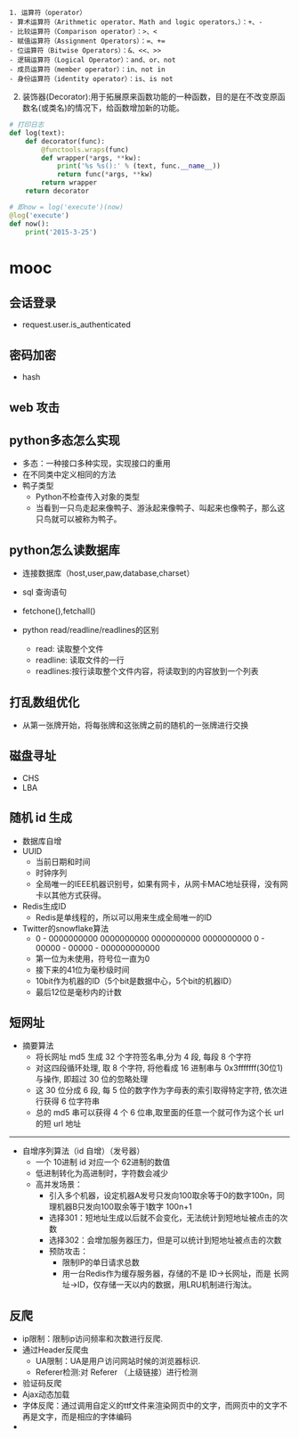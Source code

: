     1. 运算符（operator）
    - 算术运算符（Arithmetic operator、Math and logic operators、）：+、-
    - 比较运算符（Comparison operator）：>、<
    - 赋值运算符（Assignment Operators）：=、+=
    - 位运算符（Bitwise Operators）：&、<<、>>
    - 逻辑运算符（Logical Operator）：and、or、not
    - 成员运算符（member operator）：in、not in
    - 身份运算符（identity operator）：is、is not

2. 装饰器(Decorator):用于拓展原来函数功能的一种函数，目的是在不改变原函数名(或类名)的情况下，给函数增加新的功能。 
```Python
# 打印日志
def log(text):
    def decorator(func):
        @functools.wraps(func)
        def wrapper(*args, **kw):
            print('%s %s():' % (text, func.__name__))
            return func(*args, **kw)
        return wrapper
    return decorator

# 即now = log('execute')(now)
@log('execute')
def now():
    print('2015-3-25')
```


# mooc
## 会话登录
- request.user.is_authenticated

## 密码加密
- hash 
## web 攻击

  

## python多态怎么实现
- 多态：一种接口多种实现，实现接口的重用
- 在不同类中定义相同的方法
- 鸭子类型
    - Python不检查传入对象的类型
    - 当看到一只鸟走起来像鸭子、游泳起来像鸭子、叫起来也像鸭子，那么这只鸟就可以被称为鸭子。




## python怎么读数据库
- 连接数据库（host,user,paw,database,charset）
- sql 查询语句
- fetchone(),fetchall()　　

- python read/readline/readlines的区别
    - read: 读取整个文件
    - readline: 读取文件的一行
    - readlines:按行读取整个文件内容，将读取到的内容放到一个列表    



## 打乱数组优化
 - 从第一张牌开始，将每张牌和这张牌之前的随机的一张牌进行交换


## 磁盘寻址
- CHS
- LBA

## 随机 id 生成
- 数据库自增
- UUID
    - 当前日期和时间
    - 时钟序列
    - 全局唯一的IEEE机器识别号，如果有网卡，从网卡MAC地址获得，没有网卡以其他方式获得。
- Redis生成ID
    - Redis是单线程的，所以可以用来生成全局唯一的ID
-  Twitter的snowflake算法
    - 0 - 0000000000 0000000000 0000000000 0000000000 0 - 00000 - 00000 - 000000000000
    - 第一位为未使用，符号位一直为0
    - 接下来的41位为毫秒级时间
    - 10bit作为机器的ID（5个bit是数据中心，5个bit的机器ID）
    - 最后12位是毫秒内的计数


## 短网址
- 摘要算法
    - 将长网址 md5 生成 32 个字符签名串,分为 4 段, 每段 8 个字符
    - 对这四段循环处理, 取 8 个字符, 将他看成 16 进制串与 0x3fffffff(30位1) 与操作, 即超过 30 位的忽略处理
    - 这 30 位分成 6 段, 每 5 位的数字作为字母表的索引取得特定字符, 依次进行获得 6 位字符串
    - 总的 md5 串可以获得 4 个 6 位串,取里面的任意一个就可作为这个长 url 的短 url 地址
--------
- 自增序列算法（id 自增）（发号器）
    - 一个 10进制 id 对应一个 62进制的数值
    - 低进制转化为高进制时，字符数会减少
    - 高并发场景：
        - 引入多个机器，设定机器A发号只发向100取余等于0的数字100n，同理机器B只发向100取余等于1数字 100n+1
        - 选择301：短地址生成以后就不会变化，无法统计到短地址被点击的次数
        - 选择302：会增加服务器压力，但是可以统计到短地址被点击的次数
        - 预防攻击：
            - 限制IP的单日请求总数
            - 用一台Redis作为缓存服务器，存储的不是 ID->长网址，而是 长网址->ID，仅存储一天以内的数据，用LRU机制进行淘汰。


## 反爬
- ip限制：限制ip访问频率和次数进行反爬.
- 通过Header反爬虫
    - UA限制：UA是用户访问网站时候的浏览器标识.
    - Referer检测:对 Referer （上级链接）进行检测
- 验证码反爬
- Ajax动态加载
- 字体反爬：通过调用自定义的ttf文件来渲染网页中的文字，而网页中的文字不再是文字，而是相应的字体编码
- 
